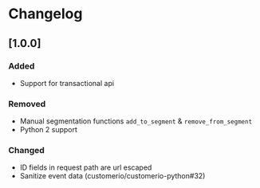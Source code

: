 # Changelog

## [1.0.0]
### Added
- Support for transactional api

### Removed
- Manual segmentation functions `add_to_segment` & `remove_from_segment`
- Python 2 support

### Changed
- ID fields in request path are url escaped
- Sanitize event data (customerio/customerio-python#32)

